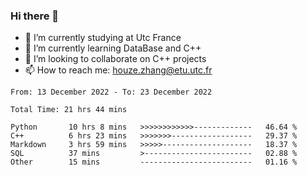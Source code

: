 ### Hi there 👋
- 🔭 I’m currently studying at Utc France
- 🌱 I’m currently learning DataBase and C++
- 👯 I’m looking to collaborate on C++ projects
- 📫 How to reach me: houze.zhang@etu.utc.fr

<!--START_SECTION:waka-->

```text
From: 13 December 2022 - To: 23 December 2022

Total Time: 21 hrs 44 mins

Python       10 hrs 8 mins   >>>>>>>>>>>>-------------   46.64 %
C++          6 hrs 23 mins   >>>>>>>------------------   29.37 %
Markdown     3 hrs 59 mins   >>>>>--------------------   18.37 %
SQL          37 mins         >------------------------   02.88 %
Other        15 mins         -------------------------   01.16 %
```

<!--END_SECTION:waka-->
